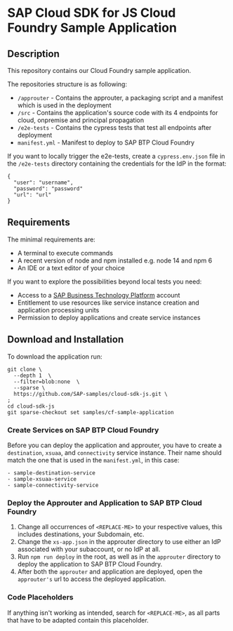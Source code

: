 # SAP Cloud SDK for JS Cloud Foundry Sample Application

## Description
This repository contains our Cloud Foundry sample application.

The repositories structure is as following:

- `/approuter` - Contains the approuter, a packaging script and a manifest which is used in the deployment
- `/src` - Contains the application's source code with its 4 endpoints for cloud, onpremise and principal propagation
- `/e2e-tests` - Contains the cypress tests that test all endpoints after deployment
- `manifest.yml` - Manifest to deploy to SAP BTP Cloud Foundry

If you want to locally trigger the e2e-tests, create a `cypress.env.json` file in the `/e2e-tests` directory containing the credentials for the IdP in the format:

```
{
  "user": "username",
  "password": "password"
  "url": "url"
}
```

## Requirements
The minimal requirements are:
- A terminal to execute commands
- A recent version of node and npm installed e.g. node 14 and npm 6
- An IDE or a text editor of your choice

If you want to explore the possibilities beyond local tests you need:
- Access to a [SAP Business Technology Platform](https://www.sap.com/products/business-technology-platform.html) account
- Entitlement to use resources like service instance creation and application processing units
- Permission to deploy applications and create service instances

## Download and Installation
To download the application run:

```
git clone \
  --depth 1  \
  --filter=blob:none  \
  --sparse \
  https://github.com/SAP-samples/cloud-sdk-js.git \
;
cd cloud-sdk-js
git sparse-checkout set samples/cf-sample-application
```

### Create Services on SAP BTP Cloud Foundry
Before you can deploy the application and approuter, you have to create a `destination`, `xsuaa`, and `connectivity` service instance.
Their name should match the one that is used in the `manifest.yml`, in this case:

```
- sample-destination-service
- sample-xsuaa-service
- sample-connectivity-service
```

### Deploy the Approuter and Application to SAP BTP Cloud Foundry
1. Change all occurrences of `<REPLACE-ME>` to your respective values, this includes destinations, your Subdomain, etc.
2. Change the `xs-app.json` in the approuter directory to use either an IdP associated with your subaccount, or no IdP at all.
3. Run `npm run deploy` in the root, as well as in the `approuter` directory to deploy the application to SAP BTP Cloud Foundry.
4. After both the `approuter` and application are deployed, open the `approuter's` url to access the deployed application.

### Code Placeholders
If anything isn't working as intended, search for `<REPLACE-ME>`, as all parts that have to be adapted contain this placeholder.
